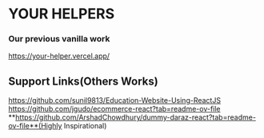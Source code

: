 # YOUR HELPERS

### Our previous vanilla work
https://your-helper.vercel.app/


## Support Links(Others Works)
https://github.com/sunil9813/Education-Website-Using-ReactJS
https://github.com/jgudo/ecommerce-react?tab=readme-ov-file
**https://github.com/ArshadChowdhury/dummy-daraz-react?tab=readme-ov-file**(Highly Inspirational)
